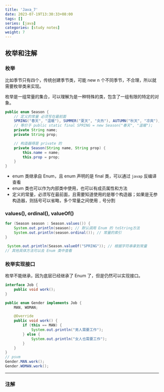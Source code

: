 ```yaml
---
title: 'Java_7'
date: 2023-07-19T13:30:33+08:00
tags: []
series: [java]
categories: [study notes]
weight: 7
---
```


## 枚举和注解

### 枚举

比如季节只有四个，传统创建季节类，可能 new n 个不同季节，不合理，所以就需要枚举类来实现。

枚举是一组常量的集合，可以理解为是一种特殊的类，包含了一组有限的特定的对象。

```java
public enum Season {
    // 定义的常量 必须写在最前面
    SPRING("春天", "温暖"), SUMMER("夏天", "炎热"), AUTUMN("秋天", "凉爽"), WINTER("冬天", "寒冷");
    // 等价于 public static final SPRING = new Season("春天", "温暖");
    private String name;
    private String prop;

    // 构造器得是 private 的
    private Season(String name, String prop) {
        this.name = name;
        this.prop = prop;
    }
}
```

- enum 类继承自 Enum，且 enum 声明的是 final 类，可以通过 `javap` 反编译查看
- enum 类也可以作为内部类中使用，也可以有成员属性和方法
- 定义的常量，必须写在最前面，且需要知道使用的是哪个构造器；如果是无参构造器，则括号可以省略，多个常量之间使用 `,` 号分割

### values(), ordinal(), valueOf()

```java
for (Season season : Season.values()) {
    System.out.println(season); // 默认调用 Enum 的 toString方法
    System.out.println(season.ordinal()); // 常量的索引
}

 System.out.println(Season.valueOf("SPRING")); // 根据字符串拿到常量
// 其他具体方法可以去 Enum 类中查看
```

### 枚举实现接口

枚举不能继承，因为底层已经继承了 Enum 了，但是仍然可以实现接口。

```java
interface Job {
    public void work();
}

public enum Gender implements Job {
    MAN, WOMAN;

    @Override
    public void work() {
        if (this == MAN) {
            System.out.println("男人需要工作");
        } else {
            System.out.println("女人也需要工作");
        }
    }
}
// psvm
Gender.MAN.work();
Gender.WOMAN.work();
```

---

### 注解
